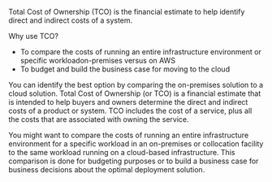 Total Cost of Ownership (TCO) is the financial estimate to help identify direct and indirect costs of a system.

Why use TCO?
- To compare the costs of running an entire infrastructure environment or specific workloadon-premises versus on AWS
- To budget and build the business case for moving to the cloud

You can identify the best option by comparing the on-premises solution to a cloud solution. Total Cost of Ownership (or TCO) is a financial estimate that is intended to help buyers and owners determine the direct and indirect costs of a product or system. TCO includes the cost of a service, plus all the costs that are associated with owning the service.

You might want to compare the costs of running an entire infrastructure environment for a specific workload in an on-premises or collocation facility to the same workload running on a cloud-based infrastructure. This comparison is done for budgeting purposes or to build a business case for business decisions about the optimal deployment solution.
